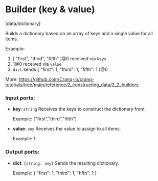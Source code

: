 # Builder (key & value)

[data/dictionary]

Builds a dictionary based on an array of keys and a single value for all items.

Example:
1. [ "first", "third", "fifth" ]@0 received via `keys`
1. 1@0 received via `value`
2. `dict` sends { "first": 1, "third": 1, "fifth": 1 }@0

More:
https://github.com/Cranq-io/cranq-tutorials/tree/main/reference/2_constructing_data/2_2_builders

### Input ports:

* __key__: `string`
    Receives the keys to construct the dictionary from.
    
    Example:
    ["first","third","fifth"]



* __value__: `any`
    Receives the value to assign to all items.
    
    Example:
    1



### Output ports:

* __dict__: `{string: any}`
    Sends the resulting dictionary.
    
    Example:
    { "first": 1, "third": 1, "fifth": 1 }



